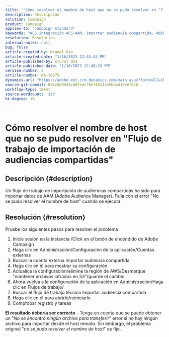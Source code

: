 ```yaml
---
title: '"Cómo resolver el nombre de host que no se pudo resolver en "Flujo de trabajo de importación de audiencias compartidas""'
description: Descripción
solution: Campaign
product: Campaign
applies-to: "Campaign Standard"
keywords: "KCS,integración ACS-AAM, importar audiencia compartida, Adobe Campaign Standard,"
resolution: Resolution
internal-notes: null
bug: false
article-created-by: Krunal Oza
article-created-date: "1/16/2023 12:45:33 PM"
article-published-by: Krunal Oza
article-published-date: "1/16/2023 12:48:23 PM"
version-number: 2
article-number: KA-19375
dynamics-url: "https://adobe-ent.crm.dynamics.com/main.aspx?forceUCI=1&pagetype=entityrecord&etn=knowledgearticle&id=ed9ceba9-9b95-ed11-aad1-6045bd006793"
source-git-commit: 036c0d9943ed6fedc76e746142e5bba416eef64b
workflow-type: tm+mt
source-wordcount: '193'
ht-degree: 1%

---
```


# Cómo resolver el nombre de host que no se pudo resolver en &quot;Flujo de trabajo de importación de audiencias compartidas&quot;

## Descripción {#description}

Un flujo de trabajo de importación de audiencias compartidas ha sido para importar datos de AAM (Adobe Audience Manager). Falla con el error &quot;No se pudo resolver el nombre de host&quot; cuando se ejecuta.

## Resolución {#resolution}


Pruebe los siguientes pasos para resolver el problema

1. Inicie sesión en la instancia /Click en el botón de encendido de Adobe Campaign
2. Haga clic en Administración/Configuración de la aplicación/Cuentas externas
3. Buscar la cuenta externa Importar audiencia compartida
4. Haga clic en él para mostrar su configuración
5. Actualice la configuración/elimine la región de AWS/Desmarque &quot;mantener archivos cifrados en S3&quot;/guarde el cambio
6. Ahora vuelva a la configuración de la aplicación en Administración/Haga clic en Flujos de trabajo/
7. Buscar el flujo de trabajo técnico Importar audiencia compartida
8. Haga clic en él para abrirlo/reiniciarlo
9. Comprobar registro y tareas


<b>El resultado debería ser correcto</b> - Tenga en cuenta que se puede obtener un &quot;*No se encontró ningún archivo para transferir*&quot; error si no hay ningún archivo para importar desde el host remoto. Sin embargo, el problema original &quot;*no se pudo resolver el nombre de host*&quot; es fijo.
